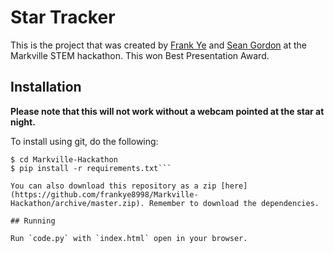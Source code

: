 # Star Tracker

This is the project that was created by [Frank Ye](https://github.com/frankye8998) and [Sean Gordon](https://github.com/VarGeneric) at the Markville STEM hackathon. This won Best Presentation Award.

## Installation

**Please note that this will not work without a webcam pointed at the star at night.**

To install using git, do the following:

```$ git clone https://github.com/frankye8998/Markville-Hackathon
$ cd Markville-Hackathon
$ pip install -r requirements.txt```

You can also download this repository as a zip [here](https://github.com/frankye8998/Markville-Hackathon/archive/master.zip). Remember to download the dependencies. 

## Running

Run `code.py` with `index.html` open in your browser.
